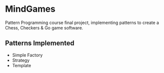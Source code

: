 # MindGames
Pattern Programming course final project, implementing patterns to create a Chess, Checkers &amp; Go game software.

## Patterns Implemented
- Simple Factory
- Strategy
- Template